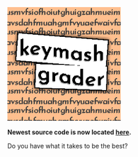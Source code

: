 ![keymash grader logo](src/assets/keymashgrader.png)

**Newest source code is now located [here](https://github.com/Zolo101/zelo.dev/blob/master/src/routes/(wares)/keymash/%2Bpage.svelte).**

Do you have what it takes to be the best?
